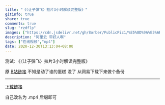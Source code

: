 ```yaml
---
title: "《〈让子弹飞〉拉片3小时解读完整版》"
gitinfo: true
share: true
comments: true
slug: "rzdflp"
images: ["https://cdn.jsdelivr.net/gh/Borber/PublicPic1/%E5%8D%9A%E5%AE%A2%E5%9B%AD/wolai/wolai.png"] 
description: "阿里云 带好人啊"
tags: ["在线视频","mp4"]
date: 2020-12-30T13:13:04+08:00
---
```


测试: 《〈让子弹飞〉拉片3小时解读完整版》

原 [B站链接](https://www.bilibili.com/video/BV1N54y1x7g4) 不知是动了谁的蛋糕 没了 从网易下载下来做个备份

---

[下载链接](http://aliregistry-cn-shanghai.oss-cn-shanghai.aliyuncs.com/docker/registry/v2/blobs/sha256/45/45c46393a808b2e5eaf49111aa920a8df9afaeaf78278ff54f41cf3cb92c27bc/data?Expires=1609307040&OSSAccessKeyId=LTAI4FyN99sZuwGQsaDkPxbv&Signature=pbdeyqkfkYIQmWU3LF3g2%2BhXfF8%3D)

自己改名为 .mp4 后缀即可


